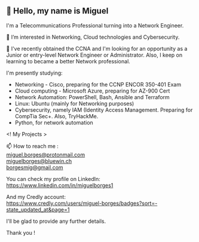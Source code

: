 <b><h2>👋 Hello, my name is Miguel</h2></b>
 
 I'm a Telecommunications Professional turning into a Network Engineer.

 👀 I’m interested in Networking, Cloud technologies and Cybersecurity.
 
 🌱 I've recently obtained the CCNA and I'm looking for an opportunity as a Junior or entry-level Network Engineer or Administrator.
 Also, I keep on learning to became a better Network professional.
 
I'm presently studying:</br> 
+ Networking - Cisco, preparing for the CCNP ENCOR 350-401 Exam
+ Cloud computing - Microsoft Azure, preparing for AZ-900 Cert
+ Network Automation: PowerShell, Bash, Ansible and Terraform
+ Linux: Ubuntu (mainly for Networking purposes)
+ Cybersecurity, namely IAM (Identity Access Management. Preparing for CompTia Sec+. Also, TryHackMe.
+ Python, for network automation

<! My Projects >
  
📫 How to reach me :</br>
miguel.borges@protonmail.com</br>
miguelborges@bluewin.ch</br>
borgesmig@gmail.com

You can check my profile on LinkedIn:</br>
https://www.linkedin.com/in/miguelborges1

And my Credly account:</br>
https://www.credly.com/users/miguel-borges/badges?sort=-state_updated_at&page=1

I'll be glad to provide any further details.

Thank you !
<!---
BorgesMig/BorgesMig is a ✨ special ✨ repository because its `README.md` (this file) appears on your GitHub profile.
You can click the Preview link to take a look at your changes.
--->
